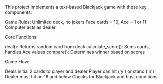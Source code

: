 This project implements a text-based Blackjack game with these key components:

Game Rules:
Unlimited deck, no jokers
Face cards = 10, Ace = 1 or 11
Computer acts as dealer

Core Functions:

deal(): Returns random card from deck
calculate_score(): Sums cards, handles Ace values
compare(): Determines winner based on scores

Game Flow:

Deals initial 2 cards to player and dealer
Player can hit ('y') or stand ('n')
Dealer must hit on 16 and below
Checks for Blackjack and bust conditions

